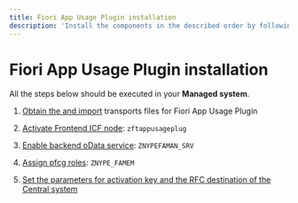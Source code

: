```yaml
---
title: Fiori App Usage Plugin installation 
description: 'Install the components in the described order by following the steps'
---
```

# Fiori App Usage Plugin installation 

All the steps below should be executed in your **Managed system**.

1. [Obtain the and import](inst/step-1-fau-plugin.md) transports files for Fiori App Usage Plugin

2. [Activate Frontend ICF node](inst/step-2.md): `zftappusageplug`

3. [Enable backend oData service](inst/step-3.md): `ZNYPEFAMAN_SRV`

4. [Assign pfcg roles](inst/step-4.md): `ZNYPE_FAMEM`

5. [Set the parameters for activation key and the RFC destination of the Central system](inst/step-5-fau-plugin.md)



